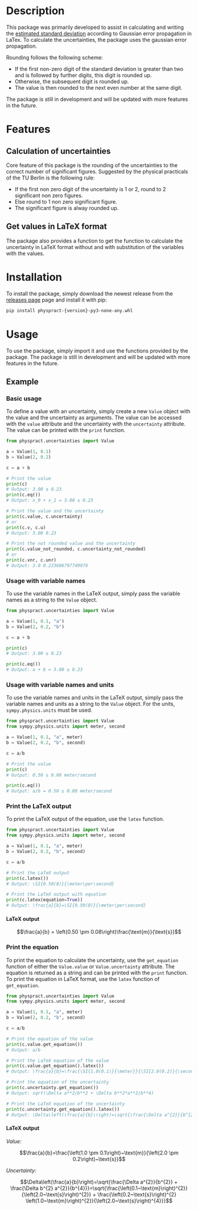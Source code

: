 # Description
This package was primarily developed to assist in calculating and writing the [estimated standard deviation](https://en.wikipedia.org/wiki/Propagation_of_uncertainty#Simplification) according to Gaussian error propagation in LaTex. To calculate the uncertainties, the package uses the gaussian error propagation.

Rounding follows the following scheme:
- If the first non-zero digit of the standard deviation is greater than two and is followed by further digits, this digit is rounded up.
- Otherwise, the subsequent digit is rounded up.
- The value is then rounded to the next even number at the same digit.

The package is still in development and will be updated with more features in the future.

# Features
## Calculation of uncertainties
Core feature of this package is the rounding of the uncertainties to the correct number of significant figures. Suggested by the physical practicals of the TU Berlin is the following rule:
- If the first non zero digit of the uncertainty is 1 or 2, round to 2 significant non zero figures.
- Else round to 1 non zero significant figure.
- The significant figure is alway rounded up.

## Get values in LaTeX format
The package also provides a function to get the function to calculate the uncertainty in LaTeX format without and with substitution of the variables with the values.

# Installation
To install the package, simply download the newest release from the [releases page](https://github.com/thaleius/physpract/releases) page and install it with pip:
```bash
pip install physpract-{version}-py3-none-any.whl
```

# Usage
To use the package, simply import it and use the functions provided by the package. The package is still in development and will be updated with more features in the future.
## Example
### Basic usage
To define a value with an uncertainty, simply create a new `Value` object with the value and the uncertainty as arguments. The value can be accessed with the `value` attribute and the uncertainty with the `uncertainty` attribute. The value can be printed with the `print` function.
```python
from physpract.uncertainties import Value

a = Value(1, 0.1)
b = Value(2, 0.2)

c = a + b

# Print the value
print(c)
# Output: 3.00 ± 0.23
print(c.eq())
# Output: x_0 + x_1 = 3.00 ± 0.23

# Print the value and the uncertainty
print(c.value, c.uncertainty)
# or
print(c.v, c.u)
# Output: 3.00 0.23

# Print the not rounded value and the uncertainty
print(c.value_not_rounded, c.uncertainty_not_rounded)
# or
print(c.vnr, c.unr)
# Output: 3.0 0.223606797749979
```

### Usage with variable names
To use the variable names in the LaTeX output, simply pass the variable names as a string to the `Value` object.
```python
from physpract.uncertainties import Value

a = Value(1, 0.1, "a")
b = Value(2, 0.2, "b")

c = a + b

print(c)
# Output: 3.00 ± 0.23

print(c.eq())
# Output: a + b = 3.00 ± 0.23
```

### Usage with variable names and units
To use the variable names and units in the LaTeX output, simply pass the variable names and units as a string to the `Value` object. For the units, `sympy.physics.units` must be used.
```python
from physpract.uncertainties import Value
from sympy.physics.units import meter, second

a = Value(1, 0.1, "a", meter)
b = Value(2, 0.2, "b", second)

c = a/b

# Print the value
print(c)
# Output: 0.50 ± 0.08 meter/second

print(c.eq())
# Output: a/b = 0.50 ± 0.08 meter/second
```

### Print the LaTeX output
To print the LaTeX output of the equation, use the `latex` function.
```python
from physpract.uncertainties import Value
from sympy.physics.units import meter, second

a = Value(1, 0.1, "a", meter)
b = Value(2, 0.2, "b", second)

c = a/b

# Print the LaTeX output
print(c.latex())
# Output: \SI{0.50(8)}{\meter\per\second}

# Print the LaTeX output with equation
print(c.latex(equation=True))
# Output: \frac{a}{b}=\SI{0.50(8)}{\meter\per\second}
```
#### LaTeX output
$$\frac{a}{b} = \left(0.50 \pm 0.08\right)\frac{\text{m}}{\text{s}}$$

### Print the equation
To print the equation to calculate the uncertainty, use the `get_equation` function of either the `Value.value` or `Value.uncertainty` attribute. The equation is returned as a string and can be printed with the `print` function. To print the equation in LaTeX format, use the `latex` function of `get_equation`.
```python
from physpract.uncertainties import Value
from sympy.physics.units import meter, second

a = Value(1, 0.1, "a", meter)
b = Value(2, 0.2, "b", second)

c = a/b

# Print the equation of the value
print(c.value.get_equation())
# Output: a/b

# Print the LaTeX equation of the value
print(c.value.get_equation().latex())
# Output: \frac{a}{b}=\frac{\SI{1.0(0.1)}{\meter}}{\SI{2.0(0.2)}{\second}}

# Print the equation of the uncertainty
print(c.uncertainty.get_equation())
# Output: sqrt(\Delta a**2/b**2 + \Delta b**2*a**2/b**4)

# Print the LaTeX equation of the uncertainty
print(c.uncertainty.get_equation().latex())
# Output: \Delta\left(\frac{a}{b}\right)=\sqrt{\frac{\Delta a^{2}}{b^{2}} + \frac{\Delta b^{2} a^{2}}{b^{4}}}=\sqrt{\frac{\left(\SI{0.1}{\meter}\right)^{2}}{\left(\SI{2.0}{\second}\right)^{2}} + \frac{\left(\SI{0.2}{\second}\right)^{2} \left(\SI{1.0}{\meter}\right)^{2}}{\left(\SI{2.0}{\second}\right)^{4}}}
```
#### LaTeX output
*Value:*

$$\frac{a}{b}=\frac{\left(1.0 \pm 0.1\right)~\text{m}}{\left(2.0 \pm 0.2\right)~\text{s}}$$

*Uncertainty:*

$$\Delta\left(\frac{a}{b}\right)=\sqrt{\frac{\Delta a^{2}}{b^{2}} + \frac{\Delta b^{2} a^{2}}{b^{4}}}=\sqrt{\frac{\left(0.1~\text{m}\right)^{2}}{\left(2.0~\text{s}\right)^{2}} + \frac{\left(0.2~\text{s}\right)^{2} \left(1.0~\text{m}\right)^{2}}{\left(2.0~\text{s}\right)^{4}}}$$

